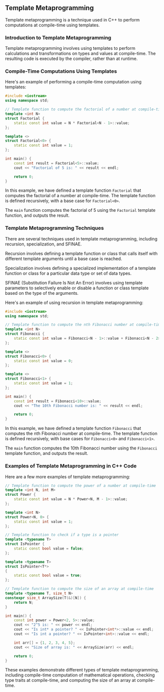 ## Template Metaprogramming
Template metaprogramming is a technique used in C++ to perform computations at compile-time using templates.

### Introduction to Template Metaprogramming
Template metaprogramming involves using templates to perform calculations and transformations on types and values at compile-time. The resulting code is executed by the compiler, rather than at runtime.

### Compile-Time Computations Using Templates
Here's an example of performing a compile-time computation using templates:
```cpp
#include <iostream>
using namespace std;

// Template function to compute the factorial of a number at compile-time
template <int N>
struct Factorial {
    static const int value = N * Factorial<N - 1>::value;
};

template <>
struct Factorial<0> {
    static const int value = 1;
};

int main() {
    const int result = Factorial<5>::value;
    cout << "Factorial of 5 is: " << result << endl;

    return 0;
}
```
In this example, we have defined a template function `Factorial` that computes the factorial of a number at compile-time. The template function is defined recursively, with a base case for `Factorial<0>`.

The `main` function computes the factorial of 5 using the `Factorial` template function, and outputs the result.

### Template Metaprogramming Techniques
There are several techniques used in template metaprogramming, including recursion, specialization, and SFINAE.

Recursion involves defining a template function or class that calls itself with different template arguments until a base case is reached.

Specialization involves defining a specialized implementation of a template function or class for a particular data type or set of data types.

SFINAE (Substitution Failure Is Not An Error) involves using template parameters to selectively enable or disable a function or class template based on the type of the arguments.

Here's an example of using recursion in template metaprogramming:
```cpp
#include <iostream>
using namespace std;

// Template function to compute the nth Fibonacci number at compile-time
template <int N>
struct Fibonacci {
    static const int value = Fibonacci<N - 1>::value + Fibonacci<N - 2>::value;
};

template <>
struct Fibonacci<0> {
    static const int value = 0;
};

template <>
struct Fibonacci<1> {
    static const int value = 1;
};

int main() {
    const int result = Fibonacci<10>::value;
    cout << "The 10th Fibonacci number is: " << result << endl;

    return 0;
}
```
In this example, we have defined a template function `Fibonacci` that computes the nth Fibonacci number at compile-time. The template function is defined recursively, with base cases for `Fibonacci<0>` and `Fibonacci<1>`.

The `main` function computes the 10th Fibonacci number using the `Fibonacci` template function, and outputs the result.

### Examples of Template Metaprogramming in C++ Code
Here are a few more examples of template metaprogramming:
```cpp
// Template function to compute the power of a number at compile-time
template <int N, int M>
struct Power {
    static const int value = N * Power<N, M - 1>::value;
};

template <int N>
struct Power<N, 0> {
    static const int value = 1;
};

// Template function to check if a type is a pointer
template <typename T>
struct IsPointer {
    static const bool value = false;
};

template <typename T>
struct IsPointer<T*>
{
    static const bool value = true;
};

// Template function to compute the size of an array at compile-time
template <typename T, size_t N>
constexpr size_t ArraySize(T(&)[N]) {
    return N;
}

int main() {
    const int power = Power<2, 5>::value;
    cout << "2^5 is: " << power << endl;
    cout << "Is int* a pointer? " << IsPointer<int*>::value << endl;
    cout << "Is int a pointer? " << IsPointer<int>::value << endl;

    int arr[] = {1, 2, 3, 4, 5};
    cout << "Size of array is: " << ArraySize(arr) << endl;

    return 0;
}
```
These examples demonstrate different types of template metaprogramming, including compile-time computation of mathematical operations, checking type traits at compile-time, and computing the size of an array at compile-time.